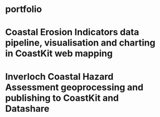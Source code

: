 # portfolio
# Coastal Erosion Indicators data pipeline, visualisation and charting in CoastKit web mapping
# Inverloch Coastal Hazard Assessment geoprocessing and publishing to CoastKit and Datashare 
